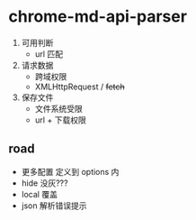 # chrome-md-api-parser

1. 可用判断
    - url 匹配
2. 请求数据
    - 跨域权限
    - XMLHttpRequest / ~~fetch~~
3. 保存文件
    - 文件系统受限
    - url + 下载权限

## road
- 更多配置 定义到 options 内
- hide 没灰???
- local 覆盖
- json 解析错误提示

